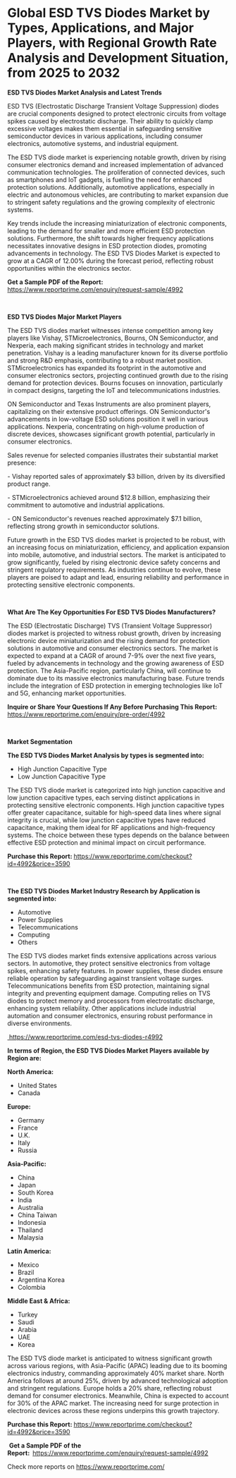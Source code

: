 <p><h1>Global ESD TVS Diodes Market by Types, Applications, and Major Players, with Regional Growth Rate Analysis and Development Situation, from 2025 to 2032</h1></p><p><strong>ESD TVS Diodes Market Analysis and Latest Trends</strong></p>
<p><p>ESD TVS (Electrostatic Discharge Transient Voltage Suppression) diodes are crucial components designed to protect electronic circuits from voltage spikes caused by electrostatic discharge. Their ability to quickly clamp excessive voltages makes them essential in safeguarding sensitive semiconductor devices in various applications, including consumer electronics, automotive systems, and industrial equipment.</p><p>The ESD TVS diode market is experiencing notable growth, driven by rising consumer electronics demand and increased implementation of advanced communication technologies. The proliferation of connected devices, such as smartphones and IoT gadgets, is fuelling the need for enhanced protection solutions. Additionally, automotive applications, especially in electric and autonomous vehicles, are contributing to market expansion due to stringent safety regulations and the growing complexity of electronic systems.</p><p>Key trends include the increasing miniaturization of electronic components, leading to the demand for smaller and more efficient ESD protection solutions. Furthermore, the shift towards higher frequency applications necessitates innovative designs in ESD protection diodes, promoting advancements in technology. The ESD TVS Diodes Market is expected to grow at a CAGR of 12.00% during the forecast period, reflecting robust opportunities within the electronics sector.</p></p>
<p><strong>Get a Sample PDF of the Report:&nbsp;</strong> <a href="https://www.reportprime.com/enquiry/request-sample/4992?utm_campaign=3292&utm_medium=2&utm_source=Github&utm_content=ia&utm_term=19032025&utm_id=esd-tvs-diodes">https://www.reportprime.com/enquiry/request-sample/4992</a></p>
<p>&nbsp;</p>
<p><strong>ESD TVS Diodes Major Market Players</strong></p>
<p><p>The ESD TVS diodes market witnesses intense competition among key players like Vishay, STMicroelectronics, Bourns, ON Semiconductor, and Nexperia, each making significant strides in technology and market penetration. Vishay is a leading manufacturer known for its diverse portfolio and strong R&D emphasis, contributing to a robust market position. STMicroelectronics has expanded its footprint in the automotive and consumer electronics sectors, projecting continued growth due to the rising demand for protection devices. Bourns focuses on innovation, particularly in compact designs, targeting the IoT and telecommunications industries.</p><p>ON Semiconductor and Texas Instruments are also prominent players, capitalizing on their extensive product offerings. ON Semiconductor's advancements in low-voltage ESD solutions position it well in various applications. Nexperia, concentrating on high-volume production of discrete devices, showcases significant growth potential, particularly in consumer electronics.</p><p>Sales revenue for selected companies illustrates their substantial market presence: </p><p>- Vishay reported sales of approximately $3 billion, driven by its diversified product range.</p><p>- STMicroelectronics achieved around $12.8 billion, emphasizing their commitment to automotive and industrial applications.</p><p>- ON Semiconductor's revenues reached approximately $7.1 billion, reflecting strong growth in semiconductor solutions.</p><p>Future growth in the ESD TVS diodes market is projected to be robust, with an increasing focus on miniaturization, efficiency, and application expansion into mobile, automotive, and industrial sectors. The market is anticipated to grow significantly, fueled by rising electronic device safety concerns and stringent regulatory requirements. As industries continue to evolve, these players are poised to adapt and lead, ensuring reliability and performance in protecting sensitive electronic components.</p></p>
<p>&nbsp;</p>
<p><strong>What Are The Key Opportunities For ESD TVS Diodes Manufacturers?</strong></p>
<p><p>The ESD (Electrostatic Discharge) TVS (Transient Voltage Suppressor) diodes market is projected to witness robust growth, driven by increasing electronic device miniaturization and the rising demand for protection solutions in automotive and consumer electronics sectors. The market is expected to expand at a CAGR of around 7-9% over the next five years, fueled by advancements in technology and the growing awareness of ESD protection. The Asia-Pacific region, particularly China, will continue to dominate due to its massive electronics manufacturing base. Future trends include the integration of ESD protection in emerging technologies like IoT and 5G, enhancing market opportunities.</p></p>
<p><strong>Inquire or Share Your Questions If Any Before Purchasing This Report:</strong> <a href="https://www.reportprime.com/enquiry/pre-order/4992?utm_campaign=3292&utm_medium=2&utm_source=Github&utm_content=ia&utm_term=19032025&utm_id=esd-tvs-diodes">https://www.reportprime.com/enquiry/pre-order/4992</a></p>
<p>&nbsp;</p>
<p><strong>Market Segmentation</strong></p>
<p><strong>The ESD TVS Diodes Market Analysis by types is segmented into:</strong></p>
<p><ul><li>High Junction Capacitive Type</li><li>Low Junction Capacitive Type</li></ul></p>
<p><p>The ESD TVS diode market is categorized into high junction capacitive and low junction capacitive types, each serving distinct applications in protecting sensitive electronic components. High junction capacitive types offer greater capacitance, suitable for high-speed data lines where signal integrity is crucial, while low junction capacitive types have reduced capacitance, making them ideal for RF applications and high-frequency systems. The choice between these types depends on the balance between effective ESD protection and minimal impact on circuit performance.</p></p>
<p><strong>Purchase this Report:&nbsp;</strong><a href="https://www.reportprime.com/checkout?id=4992&price=3590&utm_campaign=3292&utm_medium=2&utm_source=Github&utm_content=ia&utm_term=19032025&utm_id=esd-tvs-diodes">https://www.reportprime.com/checkout?id=4992&price=3590</a></p>
<p>&nbsp;</p>
<p><strong>The ESD TVS Diodes Market Industry Research by Application is segmented into:</strong></p>
<p><ul><li>Automotive</li><li>Power Supplies</li><li>Telecommunications</li><li>Computing</li><li>Others</li></ul></p>
<p><p>The ESD TVS diodes market finds extensive applications across various sectors. In automotive, they protect sensitive electronics from voltage spikes, enhancing safety features. In power supplies, these diodes ensure reliable operation by safeguarding against transient voltage surges. Telecommunications benefits from ESD protection, maintaining signal integrity and preventing equipment damage. Computing relies on TVS diodes to protect memory and processors from electrostatic discharge, enhancing system reliability. Other applications include industrial automation and consumer electronics, ensuring robust performance in diverse environments.</p></p>
<p><a href="https://www.reportprime.com/esd-tvs-diodes-r4992?utm_campaign=3292&utm_medium=2&utm_source=Github&utm_content=ia&utm_term=19032025&utm_id=esd-tvs-diodes">&nbsp;https://www.reportprime.com/esd-tvs-diodes-r4992</a></p>
<p><strong>In terms of Region, the ESD TVS Diodes Market Players available by Region are:</strong></p>
<p>
    <p> <strong> North America: </strong>
        <ul>
            <li>United States</li>
            <li>Canada</li>
        </ul>
        </p> 
    <p> <strong> Europe: </strong>
        <ul>
            <li>Germany</li>
            <li>France</li>
            <li>U.K.</li>
            <li>Italy</li>
            <li>Russia</li>
        </ul>
        </p> 
    <p> <strong> Asia-Pacific: </strong>
        <ul>
            <li>China</li>
            <li>Japan</li>
            <li>South Korea</li>
            <li>India</li>
            <li>Australia</li>
            <li>China Taiwan</li>
            <li>Indonesia</li>
            <li>Thailand</li>
            <li>Malaysia</li>
        </ul>
        </p> 
    <p> <strong> Latin America: </strong>
        <ul>
            <li>Mexico</li>
            <li>Brazil</li>
            <li>Argentina Korea</li>
            <li>Colombia</li>
        </ul>
        </p> 
    <p> <strong> Middle East & Africa: </strong>
        <ul>
            <li>Turkey</li>
            <li>Saudi</li>
            <li>Arabia</li>
            <li>UAE</li>
            <li>Korea</li>
        </ul>
    </p>
    </p>
<p><p>The ESD TVS diode market is anticipated to witness significant growth across various regions, with Asia-Pacific (APAC) leading due to its booming electronics industry, commanding approximately 40% market share. North America follows at around 25%, driven by advanced technological adoption and stringent regulations. Europe holds a 20% share, reflecting robust demand for consumer electronics. Meanwhile, China is expected to account for 30% of the APAC market. The increasing need for surge protection in electronic devices across these regions underpins this growth trajectory.</p></p>
<p><strong>Purchase this Report: </strong><a href="https://www.reportprime.com/checkout?id=4992&price=3590&utm_campaign=3292&utm_medium=2&utm_source=Github&utm_content=ia&utm_term=19032025&utm_id=esd-tvs-diodes">https://www.reportprime.com/checkout?id=4992&price=3590</a></p>
<p>&nbsp;<strong>Get a Sample PDF of the Report:&nbsp;&nbsp;</strong><a href="https://www.reportprime.com/enquiry/request-sample/4992?utm_campaign=3292&utm_medium=2&utm_source=Github&utm_content=ia&utm_term=19032025&utm_id=esd-tvs-diodes">https://www.reportprime.com/enquiry/request-sample/4992</a></p>
<p><strong></strong></p>
<p>Check more reports on <a href="https://www.reportprime.com/?utm_campaign=3292&utm_medium=2&utm_source=Github&utm_content=ia&utm_term=19032025&utm_id=esd-tvs-diodes">https://www.reportprime.com/</a></p>